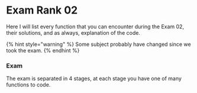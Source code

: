 # Exam Rank 02

Here I will list every function that you can encounter during the Exam 02, their solutions, and as always, explanation of the code.

{% hint style="warning" %}
Some subject probably have changed since we took the exam.
{% endhint %}

### Exam

The exam is separated in 4 stages, at each stage you have one of many functions to code.
